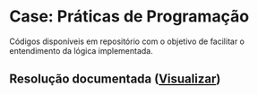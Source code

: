 <div align="centers">

# Case: Práticas de Programação

Códigos disponíveis em repositório com o objetivo de facilitar o entendimento da lógica implementada.

</div>

## Resolução documentada ([Visualizar]())
